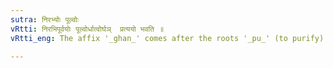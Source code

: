 ```yaml
---
sutra: निरभ्योः पूल्वोः
vRtti: निरभिपूर्वयोः पूल्वोर्धात्वोर्घञ्  प्रत्ययो भवति ॥
vRtti_eng: The affix '_ghan_' comes after the roots '_pu_' (to purify) and '_lu_' (to cut) when '_nir_' and '_abhi_' are respectively in composition.

---
```

